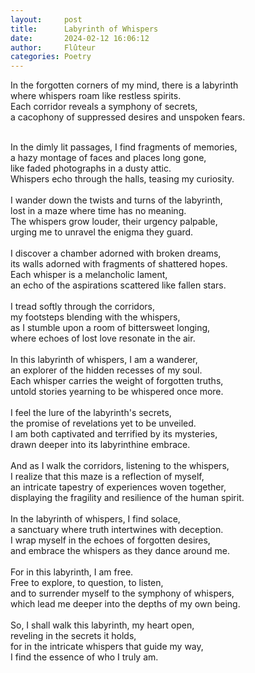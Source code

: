 ```yaml
---
layout:     post
title:      Labyrinth of Whispers
date:       2024-02-12 16:06:12 
author:     Flûteur
categories: Poetry
---
```

In the forgotten corners of my mind, there is a labyrinth
<br>
where whispers roam like restless spirits.
<br>
Each corridor reveals a symphony of secrets,
<br>
a cacophony of suppressed desires and unspoken fears.
<br>

<br>
In the dimly lit passages, I find fragments of memories,
<br>
a hazy montage of faces and places long gone,
<br>
like faded photographs in a dusty attic.
<br>
Whispers echo through the halls, teasing my curiosity.
<br>

<br>
I wander down the twists and turns of the labyrinth,
<br>
lost in a maze where time has no meaning.
<br>
The whispers grow louder, their urgency palpable,
<br>
urging me to unravel the enigma they guard.
<br>

<br>
I discover a chamber adorned with broken dreams,
<br>
its walls adorned with fragments of shattered hopes.
<br>
Each whisper is a melancholic lament,
<br>
an echo of the aspirations scattered like fallen stars.
<br>

<br>
I tread softly through the corridors,
<br>
my footsteps blending with the whispers,
<br>
as I stumble upon a room of bittersweet longing,
<br>
where echoes of lost love resonate in the air.
<br>

<br>
In this labyrinth of whispers, I am a wanderer,
<br>
an explorer of the hidden recesses of my soul.
<br>
Each whisper carries the weight of forgotten truths,
<br>
untold stories yearning to be whispered once more.
<br>

<br>
I feel the lure of the labyrinth's secrets,
<br>
the promise of revelations yet to be unveiled.
<br>
I am both captivated and terrified by its mysteries,
<br>
drawn deeper into its labyrinthine embrace.
<br>

<br>
And as I walk the corridors, listening to the whispers,
<br>
I realize that this maze is a reflection of myself,
<br>
an intricate tapestry of experiences woven together,
<br>
displaying the fragility and resilience of the human spirit.
<br>

<br>
In the labyrinth of whispers, I find solace,
<br>
a sanctuary where truth intertwines with deception.
<br>
I wrap myself in the echoes of forgotten desires,
<br>
and embrace the whispers as they dance around me.
<br>

<br>
For in this labyrinth, I am free.
<br>
Free to explore, to question, to listen,
<br>
and to surrender myself to the symphony of whispers,
<br>
which lead me deeper into the depths of my own being.
<br>

<br>
So, I shall walk this labyrinth, my heart open,
<br>
reveling in the secrets it holds,
<br>
for in the intricate whispers that guide my way,
<br>
I find the essence of who I truly am.